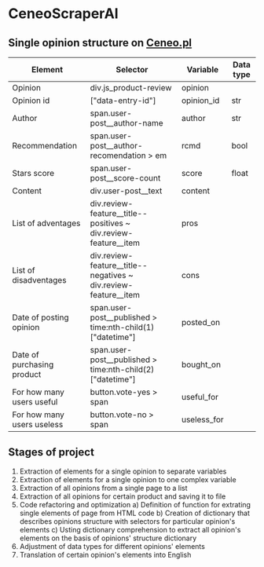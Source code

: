 
# CeneoScraperAI

## Single opinion structure on [Ceneo.pl](https://www.ceneo.pl/)

|Element|Selector|Variable|Data type
|-------|--------|--------|--------|
|Opinion|div.js_product-review|opinion||
|Opinion id|\["data-entry-id"\]|opinion_id|str|
|Author|span.user-post__author-name|author|str|
|Recommendation|span.user-post__author-recomendation > em|rcmd|bool|
|Stars score|span.user-post__score-count|score|float|
|Content|div.user-post__text|content||
|List of adventages|div.review-feature__title--positives ~ div.review-feature__item|pros||
|List of disadventages|div.review-feature__title--negatives ~ div.review-feature__item|cons||
|Date of posting opinion|span.user-post__published > time:nth-child(1)\["datetime"\]|posted_on||
|Date of purchasing product|span.user-post__published > time:nth-child(2)\["datetime"\]|bought_on||
|For how many users useful|button.vote-yes > span|useful_for||
|For how many users useless|button.vote-no > span|useless_for||

## Stages of project

1) Extraction of elements for a single opinion to separate variables
2) Extraction of elements for a single opinion to one complex variable
3) Extraction of all opinions from a single page to a list
4) Extraction of all opinions for certain product and saving it to file
5) Code refactoring and optimization
    a) Definition of function for extrating single elements of page from HTML code
    b) Creation of dictionary that describes opinions structure with selectors for particular opinion's elements
    c) Usting dictionary comprehension to extract all opinion's elements on the basis of opinions' structure dictionary
6) Adjustment of data types for different opinions' elements
7) Translation of certain opinion's elements into English